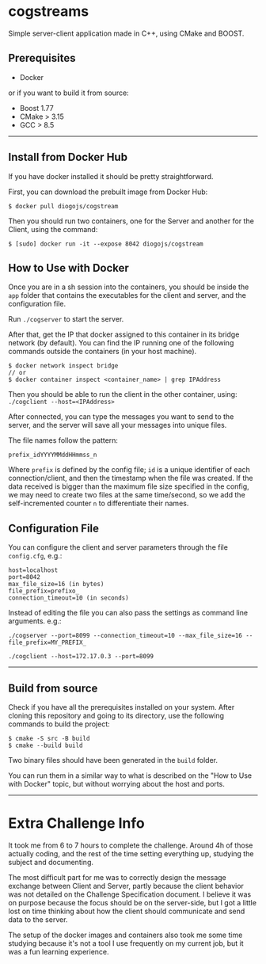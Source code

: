 # cogstreams

Simple server-client application made in C++, using CMake and BOOST.

## Prerequisites

- Docker

or if you want to build it from source:

- Boost 1.77
- CMake > 3.15
- GCC > 8.5

---
## Install from Docker Hub

If you have docker installed it should be pretty straightforward.

First, you can download the prebuilt image from Docker Hub:

`$ docker pull diogojs/cogstream`

Then you should run two containers, one for the Server and another for the Client, using the command:

`$ [sudo] docker run -it --expose 8042 diogojs/cogstream`


## How to Use with Docker

Once you are in a sh session into the containers, you should be inside the `app` folder that contains the executables for the client and server, and the configuration file.

Run `./cogserver` to start the server.

After that, get the IP that docker assigned to this container in its bridge network (by default). You can find the IP running one of the following commands outside the containers (in your host machine).
```
$ docker network inspect bridge
// or
$ docker container inspect <container_name> | grep IPAddress
```
Then you should be able to run the client in the other container, using:
`./cogclient --host=<IPAddress>`

After connected, you can type the messages you want to send to the server, and the server will save all your messages into unique files.

The file names follow the pattern:

`prefix_idYYYYMMddHHmmss_n`

Where `prefix` is defined by the config file; `id` is a unique identifier of each connection/client, and then the timestamp when the file was created. If the data received is bigger than the maximum file size specified in the config, we may need to create two files at the same time/second, so we add the self-incremented counter `n` to differentiate their names.


## Configuration File

You can configure the client and server parameters through the file `config.cfg`, e.g.:
```
host=localhost
port=8042
max_file_size=16 (in bytes)
file_prefix=prefixo_
connection_timeout=10 (in seconds)
```
 Instead of editing the file you can also pass the settings as command line arguments.
e.g.:

`./cogserver --port=8099 --connection_timeout=10 --max_file_size=16 --file_prefix=MY_PREFIX_`

`./cogclient --host=172.17.0.3 --port=8099`

---

## Build from source

Check if you have all the prerequisites installed on your system.
After cloning this repository and going to its directory, use the following commands to build the project:
```
$ cmake -S src -B build
$ cmake --build build
```

Two binary files should have been generated in the `build` folder.

You can run them in a similar way to what is described on the "How to Use with Docker" topic, but without worrying about the host and ports.

---

# Extra Challenge Info

It took me from 6 to 7 hours to complete the challenge. Around 4h of those actually coding, and the rest of the time setting everything up, studying the subject and documenting.

The most difficult part for me was to correctly design the message exchange between Client and Server, partly because the client behavior was not detailed on the Challenge Specification document. I believe it was on purpose because the focus should be on the server-side, but I got a little lost on time thinking about how the client should communicate and send data to the server.

The setup of the docker images and containers also took me some time studying because it's not a tool I use frequently on my current job, but it was a fun learning experience.
